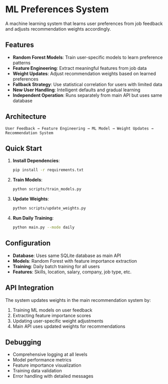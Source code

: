 # ML Preferences System

A machine learning system that learns user preferences from job feedback and adjusts recommendation weights accordingly.

## Features

- **Random Forest Models**: Train user-specific models to learn preference patterns
- **Feature Engineering**: Extract meaningful features from job data
- **Weight Updates**: Adjust recommendation weights based on learned preferences
- **Fallback Strategy**: Use statistical correlation for users with limited data
- **New User Handling**: Intelligent defaults and gradual learning
- **Independent Operation**: Runs separately from main API but uses same database

## Architecture

```
User Feedback → Feature Engineering → ML Model → Weight Updates → Recommendation System
```

## Quick Start

1. **Install Dependencies**:
   ```bash
   pip install -r requirements.txt
   ```

2. **Train Models**:
   ```bash
   python scripts/train_models.py
   ```

3. **Update Weights**:
   ```bash
   python scripts/update_weights.py
   ```

4. **Run Daily Training**:
   ```bash
   python main.py --mode daily
   ```

## Configuration

- **Database**: Uses same SQLite database as main API
- **Models**: Random Forest with feature importance extraction
- **Training**: Daily batch training for all users
- **Features**: Skills, location, salary, company, job type, etc.

## API Integration

The system updates weights in the main recommendation system by:
1. Training ML models on user feedback
2. Extracting feature importance scores
3. Updating user-specific weight adjustments
4. Main API uses updated weights for recommendations

## Debugging

- Comprehensive logging at all levels
- Model performance metrics
- Feature importance visualization
- Training data validation
- Error handling with detailed messages

